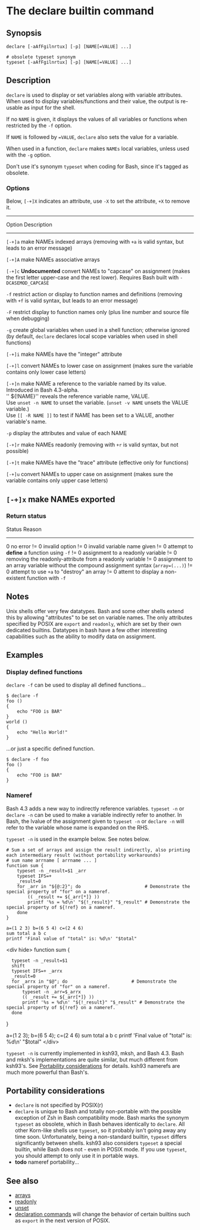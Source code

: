 # The declare builtin command

## Synopsis

    declare [-aAfFgilnrtux] [-p] [NAME[=VALUE] ...]

    # obsolete typeset synonym
    typeset [-aAfFgilnrtux] [-p] [NAME[=VALUE] ...]

## Description

`declare` is used to display or set variables along with variable
attributes. When used to display variables/functions and their value,
the output is re-usable as input for the shell.

If no `NAME` is given, it displays the values of all variables or
functions when restricted by the `-f` option.

If `NAME` is followed by `=VALUE`, `declare` also sets the value for a
variable.

When used in a function, `declare` makes `NAMEs` local variables, unless
used with the `-g` option.

Don\'t use it\'s synonym `typeset` when coding for Bash, since it\'s
tagged as obsolete.

### Options

Below, `[-+]X` indicates an attribute, use `-X` to set the attribute,
`+X` to remove it.

  ----------------------------------------------------------------------------------------------------------------------------------------------------------------------------
  Option    Description
  --------- ------------------------------------------------------------------------------------------------------------------------------------------------------------------
  `[-+]a`   make NAMEs indexed arrays (removing with `+a` is valid syntax, but leads to an error message)

  `[-+]A`   make NAMEs associative arrays

  `[-+]c`   **Undocumented** convert NAMEs to \"capcase\" on assignment (makes the first letter upper-case and the rest lower). Requires Bash built with `-DCASEMOD_CAPCASE`

  `-f`      restrict action or display to function names and definitions (removing with `+f` is valid syntax, but leads to an error message)

  `-F`      restrict display to function names only (plus line number and source file when debugging)

  `-g`      create global variables when used in a shell function; otherwise ignored (by default, `declare` declares local scope variables when used in shell functions)

  `[-+]i`   make NAMEs have the \"integer\" attribute

  `[-+]l`   convert NAMEs to lower case on assignment (makes sure the variable contains only lower case letters)

  `[-+]n`   make NAME a reference to the variable named by its value. Introduced in Bash 4.3-alpha.\
            \'\' \${!NAME}\'\' reveals the reference variable name, VALUE.\
            Use `unset -n NAME` to unset the variable. (`unset -v NAME` unsets the VALUE variable.)\
            Use `[[ -R NAME ]]` to test if NAME has been set to a VALUE, another variable\'s name.

  `-p`      display the attributes and value of each NAME

  `[-+]r`   make NAMEs readonly (removing with `+r` is valid syntax, but not possible)

  `[-+]t`   make NAMEs have the \"trace\" attribute (effective only for functions)

  `[-+]u`   convert NAMEs to upper case on assignment (makes sure the variable contains only upper case letters)

  `[-+]x`   make NAMEs exported
  ----------------------------------------------------------------------------------------------------------------------------------------------------------------------------

### Return status

  Status   Reason
  -------- ----------------------------------------------------------------------------------------
  0        no error
  != 0     invalid option
  != 0     invalid variable name given
  != 0     attempt to **define** a function using `-f`
  != 0     assignment to a readonly variable
  != 0     removing the readonly-attribute from a readonly variable
  != 0     assignment to an array variable without the compound assignment syntax (`array=(...)`)
  != 0     attempt to use `+a` to \"destroy\" an array
  != 0     attemt to display a non-existent function with `-f`

## Notes

Unix shells offer very few datatypes. Bash and some other shells extend
this by allowing \"attributes\" to be set on variable names. The only
attributes specified by POSIX are `export` and `readonly`, which are set
by their own dedicated builtins. Datatypes in bash have a few other
interesting capabilities such as the ability to modify data on
assignment.

## Examples

### Display defined functions

`declare -f` can be used to display all defined functions\...

    $ declare -f
    foo () 
    { 
        echo "FOO is BAR"
    }
    world () 
    { 
        echo "Hello World!"
    }

\...or just a specific defined function.

    $ declare -f foo
    foo () 
    { 
        echo "FOO is BAR"
    }

### Nameref

Bash 4.3 adds a new way to indirectly reference variables. `typeset -n`
or `declare -n` can be used to make a variable indirectly refer to
another. In Bash, the lvalue of the assignment given to `typeset -n` or
`declare -n` will refer to the variable whose name is expanded on the
RHS.

`typeset -n` is used in the example below. See notes below.

    # Sum a set of arrays and assign the result indirectly, also printing each intermediary result (without portability workarounds)
    # sum name arrname [ arrname ... ]
    function sum {
        typeset -n _result=$1 _arr
        typeset IFS=+
        _result=0
        for _arr in "${@:2}"; do                        # Demonstrate the special property of "for" on a nameref.
            (( _result += ${_arr[*]} ))
            printf '%s = %d\n' "${!_result}" "$_result" # Demonstrate the special property of ${!ref} on a nameref.
        done
    }

    a=(1 2 3) b=(6 5 4) c=(2 4 6)
    sum total a b c
    printf 'Final value of "total" is: %d\n' "$total"

\<div hide\> function sum {

      typeset -n _result=$1
      shift
      typeset IFS=+ _arrx
      _result=0
      for _arrx in "$@"; do                        # Demonstrate the special property of "for" on a nameref.
          typeset -n _arr=$_arrx
          (( _result += ${_arr[*]} ))
          printf '%s = %d\n' "${!_result}" "$_result" # Demonstrate the special property of ${!ref} on a nameref.
      done

}

a=(1 2 3); b=(6 5 4); c=(2 4 6) sum total a b c printf \'Final value of
\"total\" is: %d\\n\' \"\$total\" \</div\>

`typeset -n` is currently implemented in ksh93, mksh, and Bash 4.3. Bash
and mksh\'s implementations are quite similar, but much different from
ksh93\'s. See [Portability considerations](#portability_considerations)
for details. ksh93 namerefs are much more powerful than Bash\'s.

## Portability considerations

-   `declare` is not specified by POSIX(r)
-   `declare` is unique to Bash and totally non-portable with the
    possible exception of Zsh in Bash compatibility mode. Bash marks the
    synonym `typeset` as obsolete, which in Bash behaves identically to
    `declare`. All other Korn-like shells use `typeset`, so it probably
    isn\'t going away any time soon. Unfortunately, being a non-standard
    builtin, `typeset` differs significantly between shells. ksh93 also
    considers `typeset` a special builtin, while Bash does not - even in
    POSIX mode. If you use `typeset`, you should attempt to only use it
    in portable ways.
-   **todo** nameref portability\...

## See also

-   [arrays](../../syntax/arrays.md)
-   [readonly](../../commands/builtin/readonly.md)
-   [unset](../../commands/builtin/unset.md)
-   [declaration commands](http://austingroupbugs.net/view.php?id=351)
    will change the behavior of certain builtins such as `export` in the
    next version of POSIX.

